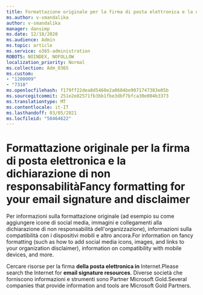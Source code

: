 ```yaml
---
title: Formattazione originale per la firma di posta elettronica e la dichiarazione di non responsabilità
ms.author: v-smandalika
author: v-smandalika
manager: dansimp
ms.date: 12/18/2020
ms.audience: Admin
ms.topic: article
ms.service: o365-administration
ROBOTS: NOINDEX, NOFOLLOW
localization_priority: Normal
ms.collection: Adm_O365
ms.custom:
- "1200009"
- "7310"
ms.openlocfilehash: f179ff22dea8d5460e2a0604be9071747383e05b
ms.sourcegitcommit: 251e2e82571fb3bb1fbe3dbf7bfca30e004b3373
ms.translationtype: MT
ms.contentlocale: it-IT
ms.lasthandoff: 03/05/2021
ms.locfileid: "50464622"
---
```

# <a name="fancy-formatting-for-your-email-signature-and-disclaimer"></a><span data-ttu-id="4150e-102">Formattazione originale per la firma di posta elettronica e la dichiarazione di non responsabilità</span><span class="sxs-lookup"><span data-stu-id="4150e-102">Fancy formatting for your email signature and disclaimer</span></span>
<span data-ttu-id="4150e-103">Per informazioni sulla formattazione originale (ad esempio su come aggiungere icone di social media, immagini e collegamenti alla dichiarazione di non responsabilità dell'organizzazione), informazioni sulla compatibilità con i dispositivi mobili e altro ancora.</span><span class="sxs-lookup"><span data-stu-id="4150e-103">For information on fancy formatting (such as how to add social media icons, images, and links to your organization disclaimer), information on compatibility with mobile devices, and more.</span></span>

<span data-ttu-id="4150e-104">Cercare risorse per la firma **della posta elettronica in** Internet.</span><span class="sxs-lookup"><span data-stu-id="4150e-104">Please search the Internet for **email signature resources**.</span></span> <span data-ttu-id="4150e-105">Diverse società che forniscono informazioni e strumenti sono Partner Microsoft Gold.</span><span class="sxs-lookup"><span data-stu-id="4150e-105">Several companies that provide information and tools are Microsoft Gold Partners.</span></span>
